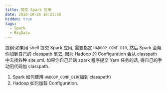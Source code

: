 ```yaml
---
title: 提交 Spark 应用
date: 2018-10-26 16:21:56
hidden: true
tags:
  - Spark
  - BigData
---
```

提纲:如果用 shell 提交 Spark 应用, 需要指定 `HADOOP_CONF_DIR`, 然后 Spark 会帮你加到自己的 classpath 里去, 因为 Hadoop 的 Configuration 会从 classpath 中去找各种 site.xml. 如果你自己启动 spark 程序提交 Yarn 任务的话, 得自己的手动用代码加 classpath.

1. Spark 如何使用 `HADOOP_CONF_DIR`(加到 classpath)
2. Hadoop 如何加载 Configuration.